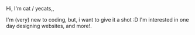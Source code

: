 Hi, I'm cat / yecats,,

I'm (very) new to coding, but, i want to give it a shot :D
I'm interested in one day designing websites, and more!. 
<!---
catlovesyou/catlovesyou is a ✨ special ✨ repository because its `README.md` (this file) appears on your GitHub profile.
You can click the Preview link to take a look at your changes.
--->
